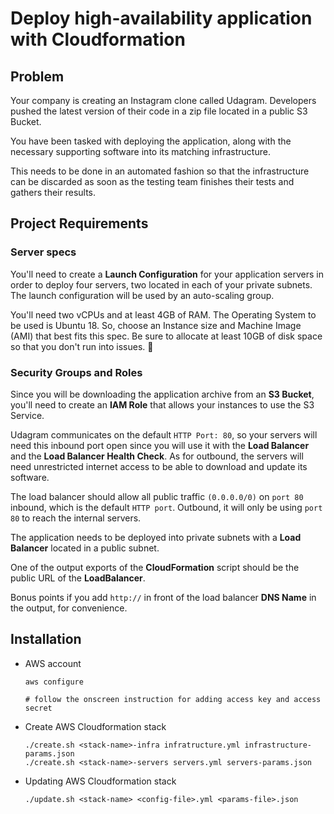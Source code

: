 # Deploy high-availability application with Cloudformation

## Problem
Your company is creating an Instagram clone called Udagram. Developers pushed the latest version of their code in a zip file located in a public S3 Bucket.

You have been tasked with deploying the application, along with the necessary supporting software into its matching infrastructure.

This needs to be done in an automated fashion so that the infrastructure can be discarded as soon as the testing team finishes their tests and gathers their results.

## Project Requirements
### Server specs

You'll need to create a **Launch Configuration** for your application servers in order to deploy four servers, two located in each of your private subnets. The launch configuration will be used by an auto-scaling group.

You'll need two vCPUs and at least 4GB of RAM. The Operating System to be used is Ubuntu 18. So, choose an Instance size and Machine Image (AMI) that best fits this spec. Be sure to allocate at least 10GB of disk space so that you don't run into issues. 

### Security Groups and Roles

Since you will be downloading the application archive from an **S3 Bucket**, you'll need to create an **IAM Role** that allows your instances to use the S3 Service.

Udagram communicates on the default `HTTP Port: 80`, so your servers will need this inbound port open since you will use it with the **Load Balancer** and the **Load Balancer Health Check**. As for outbound, the servers will need unrestricted internet access to be able to download and update its software.

The load balancer should allow all public traffic `(0.0.0.0/0)` on `port 80` inbound, which is the default `HTTP port`. Outbound, it will only be using `port 80` to reach the internal servers.

The application needs to be deployed into private subnets with a **Load Balancer** located in a public subnet.

One of the output exports of the **CloudFormation** script should be the public URL of the **LoadBalancer**.

Bonus points if you add `http://` in front of the load balancer **DNS Name** in the output, for convenience.


## Installation

- AWS account
    ```
    aws configure

    # follow the onscreen instruction for adding access key and access secret
    ```

- Create AWS Cloudformation stack
    ```
    ./create.sh <stack-name>-infra infratructure.yml infrastructure-params.json 
    ./create.sh <stack-name>-servers servers.yml servers-params.json 
    ```

- Updating AWS Cloudformation stack
    ```
    ./update.sh <stack-name> <config-file>.yml <params-file>.json 
    ```